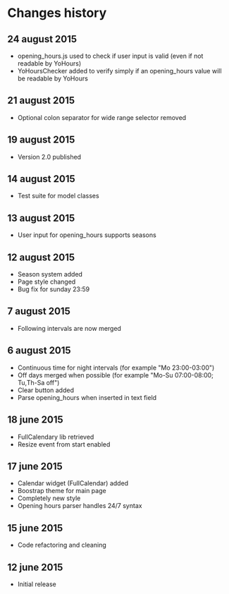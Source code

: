 Changes history
===============

24 august 2015
--------------
* opening_hours.js used to check if user input is valid (even if not readable by YoHours)
* YoHoursChecker added to verify simply if an opening_hours value will be readable by YoHours

21 august 2015
--------------
* Optional colon separator for wide range selector removed

19 august 2015
--------------
* Version 2.0 published

14 august 2015
--------------
* Test suite for model classes

13 august 2015
--------------
* User input for opening_hours supports seasons

12 august 2015
--------------
* Season system added
* Page style changed
* Bug fix for sunday 23:59

7 august 2015
-------------
* Following intervals are now merged

6 august 2015
-------------
* Continuous time for night intervals (for example "Mo 23:00-03:00")
* Off days merged when possible (for example "Mo-Su 07:00-08:00; Tu,Th-Sa off")
* Clear button added
* Parse opening_hours when inserted in text field

18 june 2015
------------
* FullCalendary lib retrieved
* Resize event from start enabled

17 june 2015
------------
* Calendar widget (FullCalendar) added
* Boostrap theme for main page
* Completely new style
* Opening hours parser handles 24/7 syntax

15 june 2015
------------
* Code refactoring and cleaning

12 june 2015
------------
* Initial release